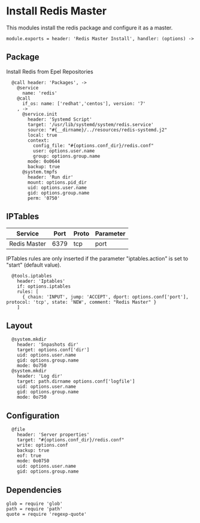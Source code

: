
# Install Redis Master

This modules install the redis package and configure it as a master.

    module.exports = header: 'Redis Master Install', handler: (options) ->

## Package
Install Redis from Epel Repositories

      @call header: 'Packages', ->
        @service
          name: 'redis'
        @call
          if_os: name: ['redhat','centos'], version: '7'
        , ->
          @service.init
            header: 'Systemd Script'
            target: '/usr/lib/systemd/system/redis.service'
            source: "#{__dirname}/../resources/redis-systemd.j2"
            local: true
            context:
              config_file: "#{options.conf_dir}/redis.conf"
              user: options.user.name
              group: options.group.name
            mode: 0o0644
            backup: true
          @system.tmpfs
            header: 'Run dir'
            mount: options.pid_dir
            uid: options.user.name
            gid: options.group.name
            perm: '0750'

## IPTables

| Service       | Port  | Proto       | Parameter          |
|---------------|-------|-------------|--------------------|
| Redis Master  | 6379  | tcp         | port               |

IPTables rules are only inserted if the parameter "iptables.action" is set to
"start" (default value).

      @tools.iptables
        header: 'Iptables'
        if: options.iptables
        rules: [
          { chain: 'INPUT', jump: 'ACCEPT', dport: options.conf['port'], protocol: 'tcp', state: 'NEW', comment: "Redis Master" }
        ]

## Layout
        
      @system.mkdir
        header: 'Snpashots dir'
        target: options.conf['dir']
        uid: options.user.name
        gid: options.group.name
        mode: 0o750
      @system.mkdir
        header: 'Log dir'
        target: path.dirname options.conf['logfile']
        uid: options.user.name
        gid: options.group.name
        mode: 0o750

## Configuration
      
      @file
        header: 'Server properties'
        target: "#{options.conf_dir}/redis.conf"
        write: options.conf
        backup: true
        eof: true
        mode: 0o0750
        uid: options.user.name
        gid: options.group.name

## Dependencies

    glob = require 'glob'
    path = require 'path'
    quote = require 'regexp-quote'
